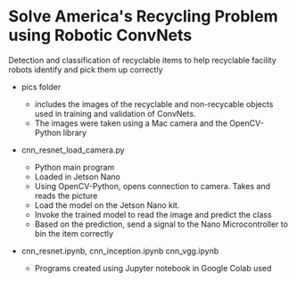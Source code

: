 # Solve America's Recycling Problem using Robotic ConvNets
Detection and classification of recyclable items to help recyclable facility robots identify and pick them up correctly

 - pics folder
   - includes the images of the recyclable and non-recycable objects used in training and validation of ConvNets. 
   - The images were taken using a Mac camera and the OpenCV-Python library
 
 - cnn_resnet_load_camera.py
   - Python main program
   - Loaded in Jetson Nano
   - Using OpenCV-Python, opens connection to camera. Takes and reads the picture
   - Load the model on the Jetson Nano kit.
   - Invoke the trained model to read the image and predict the class
   - Based on the prediction, send a signal to the Nano Microcontroller to bin the item correctly
   
 - cnn_resnet.ipynb, cnn_inception.ipynb cnn_vgg.ipynb
   - Programs created using Jupyter notebook in Google Colab used 
